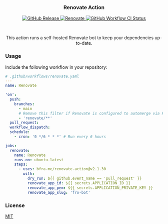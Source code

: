 <h3 align="center">
  <img src="https://raw.githubusercontent.com/catppuccin/catppuccin/main/assets/misc/transparent.png" height="30" width="0px"/>
  Renovate Action
  <img src="https://raw.githubusercontent.com/catppuccin/catppuccin/main/assets/misc/transparent.png" height="30" width="0px"/>
</h3>

<p align="center">
  <a href="https://github.com/bfra-me/renovate-action/releases/latest" title="Latest Release on GitHub">
    <img alt="GitHub Release" src="https://img.shields.io/github/v/release/bfra-me/renovate-action?sort=semver&style=for-the-badge&logo=github&label=release">
  </a>
  <a href="https://github.com/renovatebot/renovate/releases/tag/37.53.1" title="Renovate release">
    <img alt="Renovate" src="https://img.shields.io/badge/dynamic/yaml?url=https%3A%2F%2Fraw.githubusercontent.com%2Fbfra-me%2Frenovate-action%2Fmain%2Faction.yaml&query=%24.runs.steps.0.env.RENOVATE_VERSION&style=for-the-badge&logo=renovatebot&label=renovate&color=377D9D">
  </a>
  <a href="https://github.com/bfra-me/renovate-action/actions?query=workflow%3Aci" title="Search GitHub Actions for CI workflow runs" >
    <img alt="GitHub Workflow CI Status" src="https://img.shields.io/github/actions/workflow/status/bfra-me/renovate-action/ci.yaml?branch=main&style=for-the-badge&logo=github%20actions&logoColor=white&label=ci">
  </a>
</p>

&nbsp;

<p align="center">
  This action runs a self-hosted Renovate bot to keep your dependencies up-to-date.
</p>

### Usage

Include the following workflow in your repository:

```yaml
# .github/workflows/renovate.yaml
---
name: Renovate

'on':
  push:
    branches:
      - main
      # Remove this filter if Renovate is configured to automerge via PR
      - 'renovate/**'
  pull_request:
  workflow_dispatch:
  schedule:
    - cron: '0 */6 * * *' # Run every 6 hours

jobs:
  renovate:
    name: Renovate
    runs-on: ubuntu-latest
    steps:
      - uses: bfra-me/renovate-action@v2.1.30
        with:
          dry_run: ${{ github.event_name == 'pull_request' }}
          renovate_app_id: ${{ secrets.APPLICATION_ID }}
          renovate_app_pem: ${{ secrets.APPLICATION_PRIVATE_KEY }}
          renovate_app_slug: 'fro-bot'
```

### License

[MIT](LICENSE.md)
